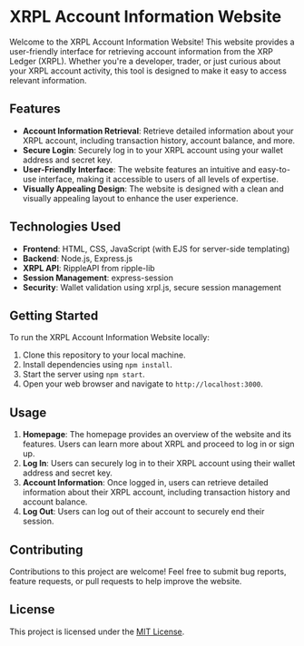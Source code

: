 # XRPL Account Information Website

Welcome to the XRPL Account Information Website! This website provides a user-friendly interface for retrieving account information from the XRP Ledger (XRPL). Whether you're a developer, trader, or just curious about your XRPL account activity, this tool is designed to make it easy to access relevant information.

## Features

- **Account Information Retrieval**: Retrieve detailed information about your XRPL account, including transaction history, account balance, and more.
- **Secure Login**: Securely log in to your XRPL account using your wallet address and secret key.
- **User-Friendly Interface**: The website features an intuitive and easy-to-use interface, making it accessible to users of all levels of expertise.
- **Visually Appealing Design**: The website is designed with a clean and visually appealing layout to enhance the user experience.

## Technologies Used

- **Frontend**: HTML, CSS, JavaScript (with EJS for server-side templating)
- **Backend**: Node.js, Express.js
- **XRPL API**: RippleAPI from ripple-lib
- **Session Management**: express-session
- **Security**: Wallet validation using xrpl.js, secure session management

## Getting Started

To run the XRPL Account Information Website locally:

1. Clone this repository to your local machine.
2. Install dependencies using `npm install`.
3. Start the server using `npm start`.
4. Open your web browser and navigate to `http://localhost:3000`.

## Usage

1. **Homepage**: The homepage provides an overview of the website and its features. Users can learn more about XRPL and proceed to log in or sign up.
2. **Log In**: Users can securely log in to their XRPL account using their wallet address and secret key.
3. **Account Information**: Once logged in, users can retrieve detailed information about their XRPL account, including transaction history and account balance.
4. **Log Out**: Users can log out of their account to securely end their session.

## Contributing

Contributions to this project are welcome! Feel free to submit bug reports, feature requests, or pull requests to help improve the website.

## License

This project is licensed under the [MIT License](LICENSE).

